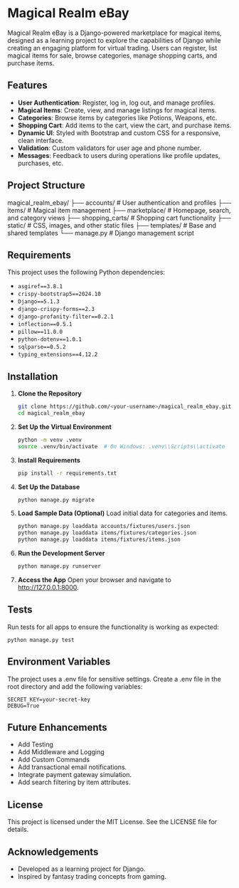 # Magical Realm eBay

Magical Realm eBay is a Django-powered marketplace for magical items, designed as a learning project to explore the capabilities of Django while creating an engaging platform for virtual trading. Users can register, list magical items for sale, browse categories, manage shopping carts, and purchase items.

## Features

- **User Authentication**: Register, log in, log out, and manage profiles.
- **Magical Items**: Create, view, and manage listings for magical items.
- **Categories**: Browse items by categories like Potions, Weapons, etc.
- **Shopping Cart**: Add items to the cart, view the cart, and purchase items.
- **Dynamic UI**: Styled with Bootstrap and custom CSS for a responsive, clean interface.
- **Validation**: Custom validators for user age and phone number.
- **Messages**: Feedback to users during operations like profile updates, purchases, etc.

## Project Structure

magical_realm_ebay/
├── accounts/                # User authentication and profiles
├── items/                   # Magical item management
├── marketplace/             # Homepage, search, and category views
├── shopping_carts/          # Shopping cart functionality
├── static/                  # CSS, images, and other static files
├── templates/               # Base and shared templates
└── manage.py                # Django management script


## Requirements

This project uses the following Python dependencies:

- `asgiref==3.8.1`
- `crispy-bootstrap5==2024.10`
- `Django==5.1.3`
- `django-crispy-forms==2.3`
- `django-profanity-filter==0.2.1`
- `inflection==0.5.1`
- `pillow==11.0.0`
- `python-dotenv==1.0.1`
- `sqlparse==0.5.2`
- `typing_extensions==4.12.2`

## Installation

1. **Clone the Repository**
   ```bash
   git clone https://github.com/<your-username>/magical_realm_ebay.git
   cd magical_realm_ebay
2. **Set Up the Virtual Environment**

    ```bash
    python -m venv .venv
    source .venv/bin/activate  # On Windows: .venv\\Scripts\\activate
3. **Install Requirements**
    ```bash
    pip install -r requirements.txt
4. **Set Up the Database**
    ```bash
    python manage.py migrate
5. **Load Sample Data (Optional)** Load initial data for categories and items.
    ```bash
    python manage.py loaddata accounts/fixtures/users.json
    python manage.py loaddata items/fixtures/categories.json
    python manage.py loaddata items/fixtures/items.json
6. **Run the Development Server**
    ```bash
    python manage.py runserver
7. **Access the App** Open your browser and navigate to http://127.0.0.1:8000.

## Tests
Run tests for all apps to ensure the functionality is working as expected:

    python manage.py test

## Environment Variables
The project uses a .env file for sensitive settings. Create a .env file in the root directory and add the following variables:

    SECRET_KEY=your-secret-key
    DEBUG=True

## Future Enhancements
- Add Testing
- Add Middleware and Logging
- Add Custom Commands
- Add transactional email notifications.
- Integrate payment gateway simulation.
- Add search filtering by item attributes.

## License
This project is licensed under the MIT License. See the LICENSE file for details.

## Acknowledgements
- Developed as a learning project for Django.
- Inspired by fantasy trading concepts from gaming.